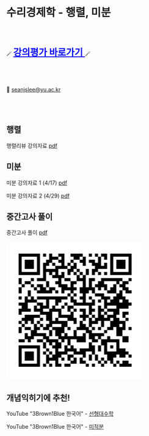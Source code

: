 # 수리경제학 - 행렬, 미분
<br></br>

<!-- [강의평가](https://docs.google.com/forms/d/e/1FAIpQLSc7EUraYoKooXCu_Vzh-HTljYHvz4-x8A69LS1J9gyoCDzx8A/viewform?usp=dialog) -->

🪄 <a href="mailto:seanjslee@yu.ac.kr" style="color:blue; font-size:24px; font-weight:bold;">  강의평가 바로가기 </a>🪄

<br></br>

📨 <a href="mailto:seanjslee@yu.ac.kr" style="color:teal; font-size:24px; font-weight:bold;">seanjslee@yu.ac.kr</a>

<br></br>

## 행렬


행렬리뷰 강의자료 [pdf](lecture_slides/LinearAlgebra.pdf)


## 미분


미분 강의자료 1 (4/17) [pdf](lecture_slides/diff_short_polynomial_power.pdf)

미분 강의자료 2 (4/29) [pdf](lecture_slides/diff_after_mid_term.pdf)



## 중간고사 풀이

중간고사 풀이 [pdf](lecture_slides/mid_term_solution.pdf)


<!-- 극한 강의자료 [pdf](lecture_slides/differentiation_part1_limits.pdf)

미분 강의자료 [pdf](lecture_slides/differentiation_part2.pdf) -->

![image info](fig/qr-code_git_readme.png)

## 개념익히기에 추천!

YouTube "3Brown1Blue 한국어" - [선형대수학](https://www.youtube.com/watch?v=ic_hG2M2nG0&list=PLkoaXOTFHiqhVDo0nWybNmihCP_4BjOFR)

YouTube "3Brown1Blue 한국어" - [미적분](https://www.youtube.com/watch?v=In7fzo1JdHE&list=PLkoaXOTFHiqjfsanyvicarnZv-YLC8QN-)